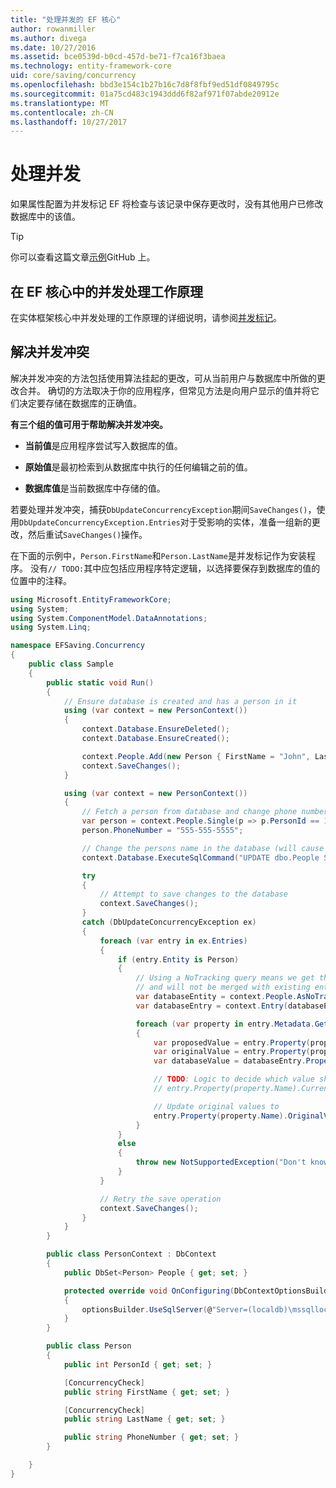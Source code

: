 ```yaml
---
title: "处理并发的 EF 核心"
author: rowanmiller
ms.author: divega
ms.date: 10/27/2016
ms.assetid: bce0539d-b0cd-457d-be71-f7ca16f3baea
ms.technology: entity-framework-core
uid: core/saving/concurrency
ms.openlocfilehash: bbd3e154c1b27b16c7d8f8fbf9ed51df0849795c
ms.sourcegitcommit: 01a75cd483c1943ddd6f82af971f07abde20912e
ms.translationtype: MT
ms.contentlocale: zh-CN
ms.lasthandoff: 10/27/2017
---
```

# <a name="handling-concurrency"></a>处理并发

如果属性配置为并发标记 EF 将检查与该记录中保存更改时，没有其他用户已修改数据库中的该值。

> [!TIP]  
> 你可以查看这篇文章[示例](https://github.com/aspnet/EntityFramework.Docs/tree/master/samples/core/Saving/Saving/Concurrency/)GitHub 上。

## <a name="how-concurrency-handling-works-in-ef-core"></a>在 EF 核心中的并发处理工作原理

在实体框架核心中并发处理的工作原理的详细说明，请参阅[并发标记](../modeling/concurrency.md)。

## <a name="resolving-concurrency-conflicts"></a>解决并发冲突

解决并发冲突的方法包括使用算法挂起的更改，可从当前用户与数据库中所做的更改合并。 确切的方法取决于你的应用程序，但常见方法是向用户显示的值并将它们决定要存储在数据库的正确值。

**有三个组的值可用于帮助解决并发冲突。**

* **当前值**是应用程序尝试写入数据库的值。

* **原始值**是最初检索到从数据库中执行的任何编辑之前的值。

* **数据库值**是当前数据库中存储的值。

若要处理并发冲突，捕获`DbUpdateConcurrencyException`期间`SaveChanges()`，使用`DbUpdateConcurrencyException.Entries`对于受影响的实体，准备一组新的更改，然后重试`SaveChanges()`操作。

在下面的示例中，`Person.FirstName`和`Person.LastName`是并发标记作为安装程序。 没有`// TODO:`其中应包括应用程序特定逻辑，以选择要保存到数据库的值的位置中的注释。

<!-- [!code-csharp[Main](samples/core/Saving/Saving/Concurrency/Sample.cs?highlight=53,54)] -->
``` csharp
using Microsoft.EntityFrameworkCore;
using System;
using System.ComponentModel.DataAnnotations;
using System.Linq;

namespace EFSaving.Concurrency
{
    public class Sample
    {
        public static void Run()
        {
            // Ensure database is created and has a person in it
            using (var context = new PersonContext())
            {
                context.Database.EnsureDeleted();
                context.Database.EnsureCreated();

                context.People.Add(new Person { FirstName = "John", LastName = "Doe" });
                context.SaveChanges();
            }

            using (var context = new PersonContext())
            {
                // Fetch a person from database and change phone number
                var person = context.People.Single(p => p.PersonId == 1);
                person.PhoneNumber = "555-555-5555";

                // Change the persons name in the database (will cause a concurrency conflict)
                context.Database.ExecuteSqlCommand("UPDATE dbo.People SET FirstName = 'Jane' WHERE PersonId = 1");

                try
                {
                    // Attempt to save changes to the database
                    context.SaveChanges();
                }
                catch (DbUpdateConcurrencyException ex)
                {
                    foreach (var entry in ex.Entries)
                    {
                        if (entry.Entity is Person)
                        {
                            // Using a NoTracking query means we get the entity but it is not tracked by the context
                            // and will not be merged with existing entities in the context.
                            var databaseEntity = context.People.AsNoTracking().Single(p => p.PersonId == ((Person)entry.Entity).PersonId);
                            var databaseEntry = context.Entry(databaseEntity);

                            foreach (var property in entry.Metadata.GetProperties())
                            {
                                var proposedValue = entry.Property(property.Name).CurrentValue;
                                var originalValue = entry.Property(property.Name).OriginalValue;
                                var databaseValue = databaseEntry.Property(property.Name).CurrentValue;

                                // TODO: Logic to decide which value should be written to database
                                // entry.Property(property.Name).CurrentValue = <value to be saved>;

                                // Update original values to
                                entry.Property(property.Name).OriginalValue = databaseEntry.Property(property.Name).CurrentValue;
                            }
                        }
                        else
                        {
                            throw new NotSupportedException("Don't know how to handle concurrency conflicts for " + entry.Metadata.Name);
                        }
                    }

                    // Retry the save operation
                    context.SaveChanges();
                }
            }
        }

        public class PersonContext : DbContext
        {
            public DbSet<Person> People { get; set; }

            protected override void OnConfiguring(DbContextOptionsBuilder optionsBuilder)
            {
                optionsBuilder.UseSqlServer(@"Server=(localdb)\mssqllocaldb;Database=EFSaving.Concurrency;Trusted_Connection=True;");
            }
        }

        public class Person
        {
            public int PersonId { get; set; }

            [ConcurrencyCheck]
            public string FirstName { get; set; }

            [ConcurrencyCheck]
            public string LastName { get; set; }

            public string PhoneNumber { get; set; }
        }

    }
}
```
